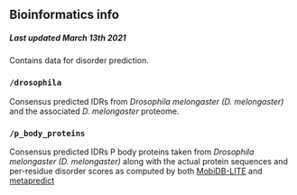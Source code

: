 ## Bioinformatics info
##### Last updated March 13th 2021

Contains data for disorder prediction.


### `/drosophila`
Consensus predicted IDRs from _Drosophila melongaster (D. melongaster)_ and the associated *D. melongaster* proteome. 

### `/p_body_proteins`
Consensus predicted IDRs P body proteins taken from _Drosophila melongaster (D. melongaster)_ along with the actual protein sequences and per-residue disorder scores as computed by both [MobiDB-LITE](protein.bio.unipd.it/mobidblite/) and [metapredict](https://pypi.org/project/metapredict/)

